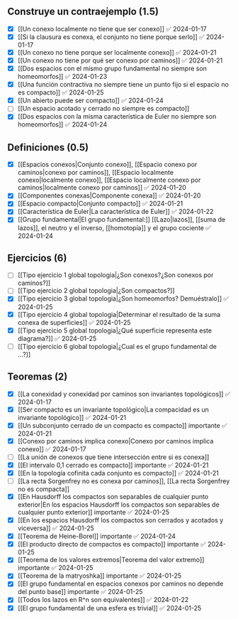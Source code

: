 
## Construye un contraejemplo (1.5)

- [x] [[Un conexo localmente no tiene que ser conexo]] ✅ 2024-01-17
- [x] [[Si la clausura es conexa, el conjunto no tiene porque serlo]] ✅ 2024-01-17
- [x] [[Un conexo no tiene porque ser localmente conexo]] ✅ 2024-01-21
- [x] [[Un conexo no tiene por qué ser conexo por caminos]] ✅ 2024-01-21
- [x] [[Dos espacios con el mismo grupo fundamental no siempre son homeomorfos]] ✅ 2024-01-23
- [x] [[Una función contractiva no siempre tiene un punto fijo si el espacio no es compacto]] ✅ 2024-01-25
- [x] [[Un abierto puede ser compacto]] ✅ 2024-01-24
- [ ] [[Un espacio acotado y cerrado no siempre es compacto]]
- [x] [[Dos espacios con la misma característica de Euler no siempre son homeomorfos]] ✅ 2024-01-24

## Definiciones (0.5)

- [x] [[Espacios conexos|Conjunto conexo]], [[Espacio conexo por caminos|conexo por caminos]], [[Espacio localmente conexo|localmente conexo]], [[Espacio localmente conexo por caminos|localmente conexo por caminos]] ✅ 2024-01-20
- [x] [[Componentes conexas|Componente conexa]] ✅ 2024-01-20
- [x] [[Espacio compacto|Conjunto compacto]] ✅ 2024-01-21
- [x] [[Característica de Euler|La característica de Euler]] ✅ 2024-01-22
- [x] [[Grupo fundamental|El grupo fundamental:]] [[Lazo|lazos]], [[suma de lazos]], el neutro y el inverso, [[homotopía]] y el grupo cociente ✅ 2024-01-24

## Ejercicios (6)

- [ ] [[Tipo ejercicio 1 global topologia|¿Son conexos?¿Son conexos por caminos?]]
- [ ] [[Tipo ejercicio 2 global topologia|¿Son compactos?]]
- [x] [[Tipo ejercicio 3 global topologia|¿Son homeomorfos? Demuéstralo]] ✅ 2024-01-25
- [x] [[Tipo ejercicio 4 global topologia|Determinar el resultado de la suma conexa de superficies]] ✅ 2024-01-25
- [x] [[Tipo ejercicio 5 global topologia|¿Qué superficie representa este diagrama?]] ✅ 2024-01-25
- [ ] [[Tipo ejercicio 6 global topologia|¿Cual es el grupo fundamental de ...?]]

## Teoremas (2) 

- [x] [[La conexidad y conexidad por caminos son invariantes topológicos]] ✅ 2024-01-17
- [x] [[Ser compacto es un invariante topológico|La compacidad es un invariante topológico]] ✅ 2024-01-21
- [x] [[Un subconjunto cerrado de un compacto es compacto]] importante ✅ 2024-01-21
- [x] [[Conexo por caminos implica conexo|Conexo por caminos implica conexo]] ✅ 2024-01-17
- [ ] [[La unión de conexos que tiene intersección entre si es conexa]]
- [x] [[El intervalo 0,1 cerrado es compacto]] importante ✅ 2024-01-21
- [x] [[En la topología cofinita cada conjunto es compacto]] ✅ 2024-01-21
- [ ] [[La recta Sorgenfrey no es conexa por caminos]], [[La recta Sorgenfrey no es compacta]]
- [x] [[En Hausdorff los compactos son separables de cualquier punto exterior|En los espacios Hausdorff los compactos son separables de cualquier punto exterior]] importante ✅ 2024-01-25
- [x] [[En los espacios Hausdorff los compactos son cerrados y acotados y viceversa]] ✅ 2024-01-25
- [x] [[Teorema de Heine-Borel]] importante ✅ 2024-01-24
- [x] [[El producto directo de compactos es compacto]] importante ✅ 2024-01-25
- [x] [[Teorema de los valores extremos|Teorema del valor extremo]] importante ✅ 2024-01-25
- [x] [[Teorema de la matryoshka]] importante ✅ 2024-01-25
- [x] [[El grupo fundamental en espacios conexos por caminos no depende del punto base]] importante ✅ 2024-01-25
- [x] [[Todos los lazos en R^n son equivalentes]] ✅ 2024-01-22
- [x] [[El grupo fundamental de una esfera es trivial]] ✅ 2024-01-25